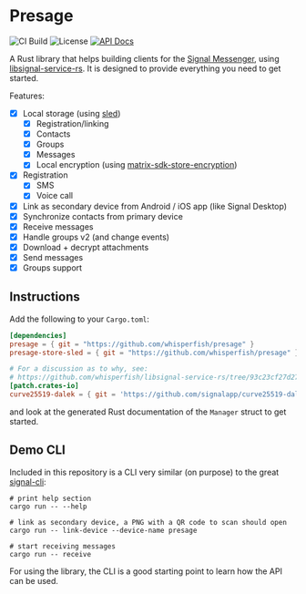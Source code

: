 # Presage

![CI Build](https://github.com/whisperfish/presage/workflows/Build/badge.svg)
![License](https://img.shields.io/github/license/whisperfish/presage)
[![API Docs](https://img.shields.io/badge/docs-presage-blue)](https://whisperfish.github.io/presage/presage)

A Rust library that helps building clients for the [Signal Messenger](https://signal.org/en/), using [libsignal-service-rs](https://github.com/whisperfish/libsignal-service-rs). It is designed to provide everything you need to get started.

Features:

- [x] Local storage (using [sled](https://github.com/spacejam/sled))
  - [x] Registration/linking
  - [x] Contacts
  - [x] Groups
  - [x] Messages
  - [x] Local encryption (using [matrix-sdk-store-encryption](https://crates.io/crates/matrix-sdk-store-encryption))
- [x] Registration
  - [x] SMS
  - [x] Voice call
- [x] Link as secondary device from Android / iOS app (like Signal Desktop)
- [x] Synchronize contacts from primary device
- [x] Receive messages
- [x] Handle groups v2 (and change events)
- [x] Download + decrypt attachments
- [x] Send messages
- [x] Groups support

## Instructions

Add the following to your `Cargo.toml`:

```toml
[dependencies]
presage = { git = "https://github.com/whisperfish/presage" }
presage-store-sled = { git = "https://github.com/whisperfish/presage" }

# For a discussion as to why, see: 
# https://github.com/whisperfish/libsignal-service-rs/tree/93c23cf27d27a17a803e34ea3dd6a82d268fa79e#working-around-the-issue-with-curve25519-dalek
[patch.crates-io]
curve25519-dalek = { git = 'https://github.com/signalapp/curve25519-dalek', tag = 'signal-curve25519-4.1.1' }
```

and look at the generated Rust documentation of the `Manager` struct to get started.

## Demo CLI

Included in this repository is a CLI very similar (on purpose) to the great [signal-cli](https://github.com/AsamK/signal-cli):

```
# print help section
cargo run -- --help

# link as secondary device, a PNG with a QR code to scan should open
cargo run -- link-device --device-name presage

# start receiving messages
cargo run -- receive
```

For using the library, the CLI is a good starting point to learn how the API can be used.
